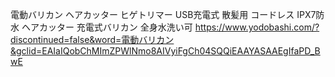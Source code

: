 電動バリカン ヘアカッター ヒゲトリマー USB充電式 散髪用 コードレス IPX7防水 ヘアカッター 充電式バリカン 全身水洗い可 
https://www.yodobashi.com/?discontinued=false&word=電動バリカン&gclid=EAIaIQobChMImZPWlNmo8AIVyiFgCh04SQQiEAAYASAAEgIfaPD_BwE
